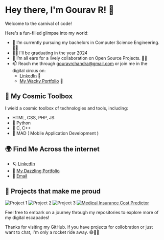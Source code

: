 # Hey there, I'm Gourav R! 👋

Welcome to the carnival of code!

Here's a fun-filled glimpse into my world:

- 🔭 I’m currently pursuing my bachelors in Computer Science Engineering. 🎩✨
- 👨‍🎓 I'll be graduating in the year 2024
- 👯 I’m all ears for a lively collaboration on Open Source Projects. 🤝🚀
- 📫 Reach me through gouravrchandra@gmail.com or join me in the digital circus on:
  - [LinkedIn](https://www.linkedin.com/in/gourav-r/) 🎪
  - [My Wacky Portfolio](https://www.linkedin.com/in/gourav-r/) 🎉

## 🚀 My Cosmic Toolbox

I wield a cosmic toolbox of technologies and tools, including:

- HTML, CSS, PHP, JS
- 🔮 Python
- 🌟 C, C++
- 📱 MAD ( Mobile Application Development )

## 🌍 Find Me Across the internet

- 🪐 [LinkedIn](https://www.linkedin.com/in/gourav-r/)
- 🌌 [My Dazzling Portfolio](https://www.linkedin.com/in/gourav-r/)
- 📧 [Email](gouravrchandra@gmail.com)

## 🌟 Projects that make me proud

![Project 1](https://github-readme-stats.vercel.app/api/pin/?username=g-gourav-r&repo=Insurance-Cost-Predictor&theme=radical)
![Project 2](https://github-readme-stats.vercel.app/api/pin/?username=g-gourav-r&repo=Smart-Carry-Bagpack&theme=radical)
![Project 3](https://github-readme-stats.vercel.app/api/pin/?username=g-gourav-r&repo=Evade-Hunger&theme=radical)
[![Medical Insurance Cost Predictor](https://img.shields.io/badge/Project%20Name-Click%20to%20Read%20More-blue)]([https://github.com/your-username/your-repository](https://github.com/g-gourav-r/Insurance-Cost-Predictor#readme))



Feel free to embark on a journey through my repositories to explore more of my digital escapades!

Thanks for visiting my GitHub. If you have projects for collobration or just want to chat, I'm only a rocket ride away. 😄🚀✨
